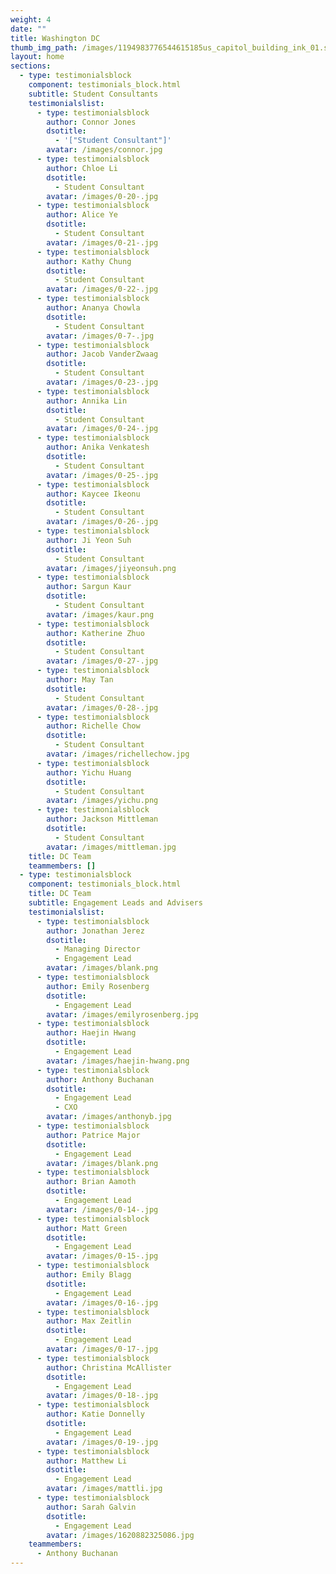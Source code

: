```yaml
---
weight: 4
date: ""
title: Washington DC
thumb_img_path: /images/1194983776544615185us_capitol_building_ink_01.svg.med.png
layout: home
sections:
  - type: testimonialsblock
    component: testimonials_block.html
    subtitle: Student Consultants
    testimonialslist:
      - type: testimonialsblock
        author: Connor Jones
        dsotitle:
          - '["Student Consultant"]'
        avatar: /images/connor.jpg
      - type: testimonialsblock
        author: Chloe Li
        dsotitle:
          - Student Consultant
        avatar: /images/0-20-.jpg
      - type: testimonialsblock
        author: Alice Ye
        dsotitle:
          - Student Consultant
        avatar: /images/0-21-.jpg
      - type: testimonialsblock
        author: Kathy Chung
        dsotitle:
          - Student Consultant
        avatar: /images/0-22-.jpg
      - type: testimonialsblock
        author: Ananya Chowla
        dsotitle:
          - Student Consultant
        avatar: /images/0-7-.jpg
      - type: testimonialsblock
        author: Jacob VanderZwaag
        dsotitle:
          - Student Consultant
        avatar: /images/0-23-.jpg
      - type: testimonialsblock
        author: Annika Lin
        dsotitle:
          - Student Consultant
        avatar: /images/0-24-.jpg
      - type: testimonialsblock
        author: Anika Venkatesh
        dsotitle:
          - Student Consultant
        avatar: /images/0-25-.jpg
      - type: testimonialsblock
        author: Kaycee Ikeonu
        dsotitle:
          - Student Consultant
        avatar: /images/0-26-.jpg
      - type: testimonialsblock
        author: Ji Yeon Suh
        dsotitle:
          - Student Consultant
        avatar: /images/jiyeonsuh.png
      - type: testimonialsblock
        author: Sargun Kaur
        dsotitle:
          - Student Consultant
        avatar: /images/kaur.png
      - type: testimonialsblock
        author: Katherine Zhuo
        dsotitle:
          - Student Consultant
        avatar: /images/0-27-.jpg
      - type: testimonialsblock
        author: May Tan
        dsotitle:
          - Student Consultant
        avatar: /images/0-28-.jpg
      - type: testimonialsblock
        author: Richelle Chow
        dsotitle:
          - Student Consultant
        avatar: /images/richellechow.jpg
      - type: testimonialsblock
        author: Yichu Huang
        dsotitle:
          - Student Consultant
        avatar: /images/yichu.png
      - type: testimonialsblock
        author: Jackson Mittleman
        dsotitle:
          - Student Consultant
        avatar: /images/mittleman.jpg
    title: DC Team
    teammembers: []
  - type: testimonialsblock
    component: testimonials_block.html
    title: DC Team
    subtitle: Engagement Leads and Advisers
    testimonialslist:
      - type: testimonialsblock
        author: Jonathan Jerez
        dsotitle:
          - Managing Director
          - Engagement Lead
        avatar: /images/blank.png
      - type: testimonialsblock
        author: Emily Rosenberg
        dsotitle:
          - Engagement Lead
        avatar: /images/emilyrosenberg.jpg
      - type: testimonialsblock
        author: Haejin Hwang
        dsotitle:
          - Engagement Lead
        avatar: /images/haejin-hwang.png
      - type: testimonialsblock
        author: Anthony Buchanan
        dsotitle:
          - Engagement Lead
          - CXO
        avatar: /images/anthonyb.jpg
      - type: testimonialsblock
        author: Patrice Major
        dsotitle:
          - Engagement Lead
        avatar: /images/blank.png
      - type: testimonialsblock
        author: Brian Aamoth
        dsotitle:
          - Engagement Lead
        avatar: /images/0-14-.jpg
      - type: testimonialsblock
        author: Matt Green
        dsotitle:
          - Engagement Lead
        avatar: /images/0-15-.jpg
      - type: testimonialsblock
        author: Emily Blagg
        dsotitle:
          - Engagement Lead
        avatar: /images/0-16-.jpg
      - type: testimonialsblock
        author: Max Zeitlin
        dsotitle:
          - Engagement Lead
        avatar: /images/0-17-.jpg
      - type: testimonialsblock
        author: Christina McAllister
        dsotitle:
          - Engagement Lead
        avatar: /images/0-18-.jpg
      - type: testimonialsblock
        author: Katie Donnelly
        dsotitle:
          - Engagement Lead
        avatar: /images/0-19-.jpg
      - type: testimonialsblock
        author: Matthew Li
        dsotitle:
          - Engagement Lead
        avatar: /images/mattli.jpg
      - type: testimonialsblock
        author: Sarah Galvin
        dsotitle:
          - Engagement Lead
        avatar: /images/1620882325086.jpg
    teammembers:
      - Anthony Buchanan
---
```

